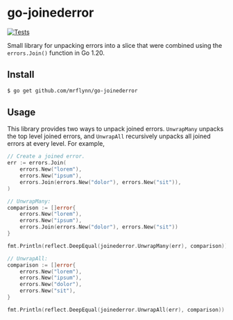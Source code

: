 # go-joinederror

[![Tests](https://github.com/MrFlynn/go-joinederror/actions/workflows/test.yml/badge.svg)](https://github.com/MrFlynn/go-joinederror/actions/workflows/test.yml)

Small library for unpacking errors into a slice that were combined using the
`errors.Join()` function in Go 1.20.

## Install

```bash
$ go get github.com/mrflynn/go-joinederror
```

## Usage

This library provides two ways to unpack joined errors. `UnwrapMany` unpacks
the top level joined errors, and `UnwrapAll` recursively unpacks all joined
errors at every level. For example,

```go
// Create a joined error.
err := errors.Join(
	errors.New("lorem"),
	errors.New("ipsum"),
	errors.Join(errors.New("dolor"), errors.New("sit")),
)

// UnwrapMany:
comparison := []error{
	errors.New("lorem"),
	errors.New("ipsum"),
	errors.Join(errors.New("dolor"), errors.New("sit"))
}

fmt.Println(reflect.DeepEqual(joinederror.UnwrapMany(err), comparison)) // Prints true

// UnwrapAll:
comparison := []error{
	errors.New("lorem"),
	errors.New("ipsum"),
	errors.New("dolor"),
	errors.New("sit"),
}

fmt.Println(reflect.DeepEqual(joinederror.UnwrapAll(err), comparison)) // Prints true
```

